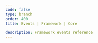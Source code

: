 ```yaml
---
code: false
type: branch
order: 400
title: Events | Framework | Core

description: Framework events reference
---
```


<RedirectToFirstChild />
